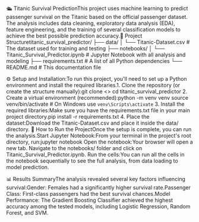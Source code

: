 🛳️ Titanic Survival PredictionThis project uses machine learning to predict passenger survival on the Titanic based on the official passenger dataset. The analysis includes data cleaning, exploratory data analysis (EDA), feature engineering, and the training of several classification models to achieve the best possible prediction accuracy.📂 Project Structuretitanic_survival_predictor/
├── data/
│   └── Titanic-Dataset.csv       # The dataset used for training and testing
├── notebooks/
│   └── Titanic_Survival_Predictor.ipynb  # Jupyter Notebook with all analysis and modeling
├── requirements.txt              # A list of all Python dependencies
└── README.md                     # This documentation file

⚙️ Setup and Installation:To run this project, you'll need to set up a Python environment and install the required libraries.1. Clone the repository (or create the structure manually):git clone <>
cd titanic_survival_predictor
2. Create a virtual environment (recommended):python -m venv venv
source venv/bin/activate  # On Windows use `venv\Scripts\activate`
3. Install the required libraries:Make sure you have the requirements.txt file in your main project directory.pip install -r requirements.txt
4. Place the dataset:Download the Titanic-Dataset.csv and place it inside the data/ directory.
🚀 How to Run the ProjectOnce the setup is complete, you can run the analysis.Start Jupyter Notebook:From your terminal in the project's root directory, run:jupyter notebook
Open the notebook:Your browser will open a new tab. Navigate to the notebooks/ folder and click on Titanic_Survival_Predictor.ipynb.
Run the cells:You can run all the cells in the notebook sequentially to see the full analysis, from data loading to model prediction.

📊 Results SummaryThe analysis revealed several key factors influencing survival:Gender: Females had a significantly higher survival rate.Passenger Class: First-class passengers had the best survival chances.Model Performance: The Gradient Boosting Classifier achieved the highest accuracy among the tested models, including Logistic Regression, Random Forest, and SVM.
